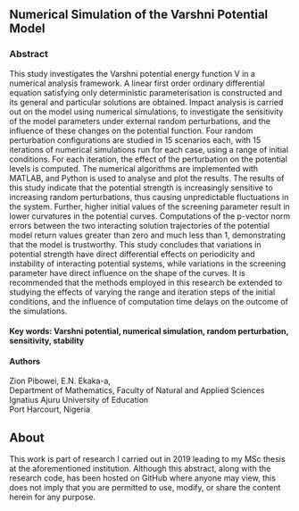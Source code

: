 ## Numerical Simulation of the Varshni Potential Model
### Abstract
This study investigates the Varshni potential energy function V in a numerical analysis framework. A linear first order ordinary differential equation satisfying only deterministic parameterisation is constructed and its general and particular solutions are obtained. Impact analysis is carried out on the model using numerical simulations, to investigate the sensitivity of the model parameters under external random perturbations, and the influence of these changes on the potential function. Four random perturbation configurations are studied in 15 scenarios each, with 15 iterations of numerical simulations run for each case, using a range of initial conditions. For each iteration, the effect of the perturbation on the potential levels is computed. The numerical algorithms are implemented with MATLAB, and Python is used to analyse and plot the results. The results of this study indicate that the potential strength is increasingly sensitive to increasing random perturbations, thus causing unpredictable fluctuations in the system. Further, higher initial values of the screening parameter result in lower curvatures in the potential curves. Computations of the p-vector norm errors between the two interacting solution trajectories of the potential model return values greater than zero and much less than 1, demonstrating that the model is trustworthy. This study concludes that variations in potential strength have direct differential effects on periodicity and instability of interacting potential systems, while variations in the screening parameter have direct influence on the shape of the curves. It is recommended that the methods employed in this research be extended to studying the effects of varying the range and iteration steps of the initial conditions, and the influence of computation time delays on the outcome of the simulations.

#### Key words: Varshni potential, numerical simulation, random perturbation, sensitivity, stability

#### Authors
Zion Pibowei, E.N. Ekaka-a,<br>
Department of Mathematics, Faculty of Natural and Applied Sciences<br>
Ignatius Ajuru University of Education<br>
Port Harcourt, Nigeria

## About
This work is part of research I carried out in 2019 leading to my MSc thesis at the aforementioned institution. Although this abstract, along with the research code, has been hosted on GitHub where anyone may view, this does not imply that you are permitted to use, modify, or share the content herein for any purpose.

